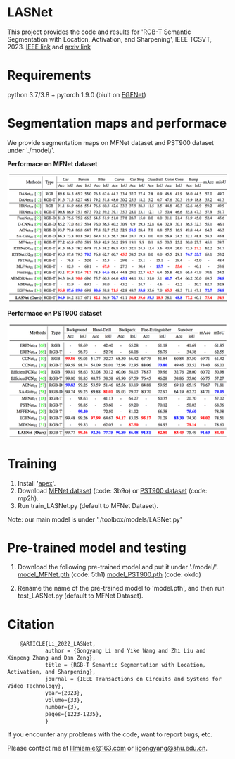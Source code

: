 # LASNet 
  This project provides the code and results for 'RGB-T Semantic Segmentation with Location, Activation, and Sharpening', IEEE TCSVT, 2023. [IEEE link](https://ieeexplore.ieee.org/document/9900351) and [arxiv link](https://arxiv.org/abs/2210.14530)
  
# Requirements
  python 3.7/3.8 + pytorch 1.9.0 (biult on [EGFNet](https://github.com/ShaohuaDong2021/EGFNet))
   
   
# Segmentation maps and performace
   We provide segmentation maps on MFNet dataset and PST900 dataset under './model/'.
   
   **Performace on MFNet dataset**
   
   <div align=center>
   <img src="https://github.com/MathLee/LASNet/blob/main/Images/MFNet.png">
   </div>
   
   **Performace on PST900 dataset**
   
   <div align=center>
   <img src="https://github.com/MathLee/LASNet/blob/main/Images/PST900.png">
   </div>
 

# Training
1. Install '[apex](https://github.com/NVIDIA/apex)'.
2. Download [MFNet dataset](https://pan.baidu.com/s/1NHGazP7pwgEM47SP_ljJPg) (code: 3b9o) or [PST900 dataset](https://pan.baidu.com/s/13xgwFfUbu8zNvkwJq2Ggug) (code: mp2h).
3. Run train_LASNet.py (default to MFNet Dataset).

Note: our main model is under './toolbox/models/LASNet.py'


# Pre-trained model and testing
1. Download the following pre-trained model and put it under './model/'. [model_MFNet.pth](https://pan.baidu.com/s/1dWCbTl274nzgdHGOsJkK_Q) (code: 5th1)   [model_PST900.pth](https://pan.baidu.com/s/1zQif2_8LTG5R7aabQOXjrA) (code: okdq)

2. Rename the name of the pre-trained model to 'model.pth', and then run test_LASNet.py (default to MFNet Dataset).
  
  
# Citation
        @ARTICLE{Li_2022_LASNet,
                author = {Gongyang Li and Yike Wang and Zhi Liu and Xinpeng Zhang and Dan Zeng},
                title = {RGB-T Semantic Segmentation with Location, Activation, and Sharpening},
                journal = {IEEE Transactions on Circuits and Systems for Video Technology},
                year={2023},
                volume={33},
                number={3},
                pages={1223-1235},
                }
                
                
If you encounter any problems with the code, want to report bugs, etc.

Please contact me at lllmiemie@163.com or ligongyang@shu.edu.cn.
